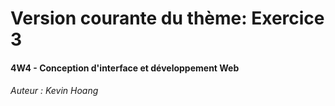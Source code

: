 # Version courante du thème: Exercice 3
#### 4W4 - Conception d'interface et développement Web
###### Auteur : Kevin Hoang